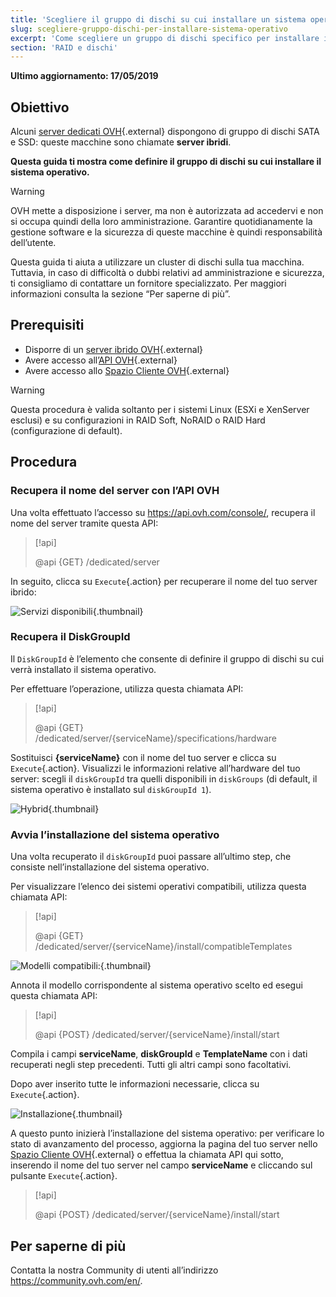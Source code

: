```yaml
---
title: 'Scegliere il gruppo di dischi su cui installare un sistema operativo'
slug: scegliere-gruppo-dischi-per-installare-sistema-operativo
excerpt: 'Come scegliere un gruppo di dischi specifico per installare il tuo sistema operativo'
section: 'RAID e dischi'
---
```


**Ultimo aggiornamento: 17/05/2019**

## Obiettivo

Alcuni [server dedicati OVH](https://www.ovh.it/server_dedicati/){.external} dispongono di gruppo di dischi SATA e SSD: queste macchine sono chiamate **server ibridi**.

**Questa guida ti mostra come definire il gruppo di dischi su cui installare il sistema operativo.**

> [!warning]
> 
> OVH mette a disposizione i server, ma non è autorizzata ad accedervi e non si occupa quindi della loro amministrazione. Garantire quotidianamente la gestione software e la sicurezza di queste macchine è quindi responsabilità dell’utente.
> 
> Questa guida ti aiuta a utilizzare un cluster di dischi sulla tua macchina. Tuttavia, in caso di difficoltà o dubbi relativi ad amministrazione e sicurezza, ti consigliamo di contattare un fornitore specializzato. Per maggiori informazioni consulta la sezione “Per saperne di più”.
>

## Prerequisiti

* Disporre di un [server ibrido OVH](https://www.ovh.it/server_dedicati/){.external}
* Avere accesso all’[API OVH](https://api.ovh.com/console/){.external}
* Avere accesso allo [Spazio Cliente OVH](https://www.ovh.com/auth/?action=gotomanager&from=https://www.ovh.it/&ovhSubsidiary=it){.external}

> [!warning]
>
> Questa procedura è valida soltanto per i sistemi Linux (ESXi e XenServer esclusi) e su configurazioni in RAID Soft, NoRAID o RAID Hard (configurazione di default).
> 

## Procedura

### Recupera il nome del server con l’API OVH

Una volta effettuato l’accesso su <https://api.ovh.com/console/>, recupera il nome del server tramite questa API:

> [!api]
>
> @api {GET} /dedicated/server
> 

In seguito, clicca su `Execute`{.action} per recuperare il nome del tuo server ibrido:

![Servizi disponibili](images/services-01.png){.thumbnail}

### Recupera il DiskGroupId

Il `DiskGroupId` è l’elemento che consente di definire il gruppo di dischi su cui verrà installato il sistema operativo. 

Per effettuare l’operazione, utilizza questa chiamata API:

> [!api]
>
> @api {GET} /dedicated/server/{serviceName}/specifications/hardware
> 

Sostituisci **{serviceName}** con il nome del tuo server e clicca su `Execute`{.action}. Visualizzi le informazioni relative all’hardware del tuo server: scegli il `diskGroupId` tra quelli disponibili in `diskGroups` (di default, il sistema operativo è installato sul `diskGroupId 1`).

![Hybrid](images/hybrid-01.png){.thumbnail}

### Avvia l’installazione del sistema operativo

Una volta recuperato il `diskGroupId` puoi passare all’ultimo step, che consiste nell’installazione del sistema operativo.

Per visualizzare l’elenco dei sistemi operativi compatibili, utilizza questa chiamata API:

> [!api]
>
> @api {GET} /dedicated/server/{serviceName}/install/compatibleTemplates
> 

![Modelli compatibili:](images/templates-01.png){.thumbnail}

Annota il modello corrispondente al sistema operativo scelto ed esegui questa chiamata API:

> [!api]
>
> @api {POST} /dedicated/server/{serviceName}/install/start
> 

Compila i campi **serviceName**, **diskGroupId** e **TemplateName** con i dati recuperati negli step precedenti. Tutti gli altri campi sono facoltativi.

Dopo aver inserito tutte le informazioni necessarie, clicca su `Execute`{.action}.

![Installazione](images/install-01.png){.thumbnail}

A questo punto inizierà l’installazione del sistema operativo: per verificare lo stato di avanzamento del processo, aggiorna la pagina del tuo server nello [Spazio Cliente OVH](https://www.ovh.com/auth/?action=gotomanager&from=https://www.ovh.it/&ovhSubsidiary=it){.external} o effettua la chiamata API qui sotto, inserendo il nome del tuo server nel campo **serviceName** e cliccando sul pulsante `Execute`{.action}.

> [!api]
>
> @api {POST} /dedicated/server/{serviceName}/install/start
> 

## Per saperne di più

Contatta la nostra Community di utenti all’indirizzo <https://community.ovh.com/en/>.